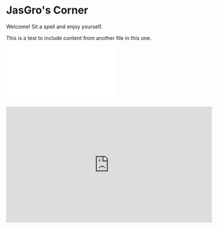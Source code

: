 JasGro's Corner
===============
Welcome! Sit a spell and enjoy yourself.

This is a test to include content from another file in this one.

![This is a content reference from another file.](test2.md)

<iframe width="560" height="315" src="https://www.youtube.com/embed/ssutK1Gei4A" frameborder="0" allowfullscreen>This is alt text.</iframe>


<!--HONumber=Mar16_HO2-->



